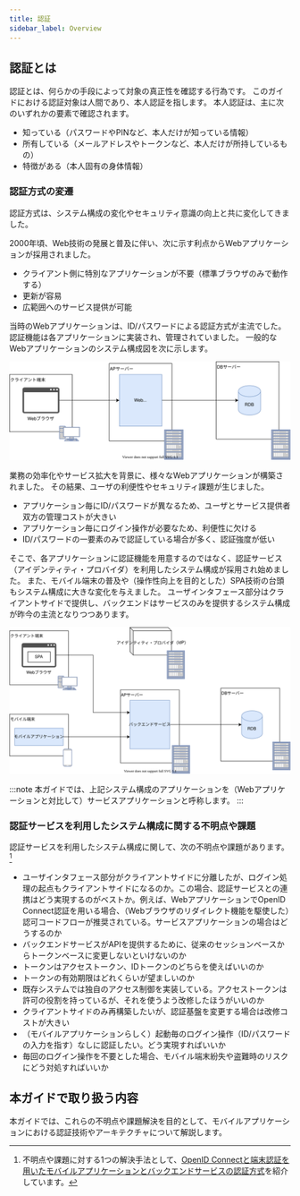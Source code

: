 ```yaml
---
title: 認証
sidebar_label: Overview
---
```


## 認証とは

認証とは、何らかの手段によって対象の真正性を確認する行為です。
このガイドにおける認証対象は人間であり、本人認証を指します。
本人認証は、主に次のいずれかの要素で確認されます。

- 知っている（パスワードやPINなど、本人だけが知っている情報）
- 所有している（メールアドレスやトークンなど、本人だけが所持しているもの）
- 特徴がある（本人固有の身体情報）

### 認証方式の変遷

認証方式は、システム構成の変化やセキュリティ意識の向上と共に変化してきました。

2000年頃、Web技術の発展と普及に伴い、次に示す利点からWebアプリケーションが採用されました。

- クライアント側に特別なアプリケーションが不要（標準ブラウザのみで動作する）
- 更新が容易
- 広範囲へのサービス提供が可能

当時のWebアプリケーションは、ID/パスワードによる認証方式が主流でした。
認証機能は各アプリケーションに実装され、管理されていました。
一般的なWebアプリケーションのシステム構成図を次に示します。

![Webアプリケーションのシステム構成図](web-application-system-architecture.svg)

業務の効率化やサービス拡大を背景に、様々なWebアプリケーションが構築されました。
その結果、ユーザの利便性やセキュリティ課題が生じました。

- アプリケーション毎にID/パスワードが異なるため、ユーザとサービス提供者双方の管理コストが大きい
- アプリケーション毎にログイン操作が必要なため、利便性に欠ける
- ID/パスワードの一要素のみで認証している場合が多く、認証強度が低い

そこで、各アプリケーションに認証機能を用意するのではなく、認証サービス（アイデンティティ・プロバイダ）を利用したシステム構成が採用され始めました。
また、モバイル端末の普及や（操作性向上を目的とした）SPA技術の台頭もシステム構成に大きな変化を与えました。
ユーザインタフェース部分はクライアントサイドで提供し、バックエンドはサービスのみを提供するシステム構成が昨今の主流となりつつあります。

![認証サービスを用いたサービスアプリケーションのシステム構成図](service-application-system-architecture-using-authn-service.svg)

:::note
本ガイドでは、上記システム構成のアプリケーションを（Webアプリケーションと対比して）サービスアプリケーションと呼称します。
:::

### 認証サービスを利用したシステム構成に関する不明点や課題

 認証サービスを利用したシステム構成に関して、次の不明点や課題があります。[^1]

- ユーザインタフェース部分がクライアントサイドに分離したが、ログイン処理の起点もクライアントサイドになるのか。この場合、認証サービスとの連携はどう実現するのがベストか。例えば、WebアプリケーションでOpenID Connect認証を用いる場合、（Webブラウザのリダイレクト機能を駆使した）認可コードフローが推奨されている。サービスアプリケーションの場合はどうするのか
- バックエンドサービスがAPIを提供するために、従来のセッションベースからトークンベースに変更しないといけないのか
- トークンはアクセストークン、IDトークンのどちらを使えばいいのか
- トークンの有効期限はどれくらいが望ましいのか
- 既存システムでは独自のアクセス制御を実装している。アクセストークンは許可の役割を持っているが、それを使うよう改修したほうがいいのか
- クライアントサイドのみ再構築したいが、認証基盤を変更する場合は改修コストが大きい
- （モバイルアプリケーションらしく）起動毎のログイン操作（ID/パスワードの入力を指す）なしに認証したい。どう実現すればいいか
- 毎回のログイン操作を不要とした場合、モバイル端末紛失や盗難時のリスクにどう対処すればいいか

[^1]: 不明点や課題に対する1つの解決手法として、[OpenID Connectと端末認証を用いたモバイルアプリケーションとバックエンドサービスの認証方式](authn-with-backend-using-OIDC-and-device-authn)を紹介しています。

## 本ガイドで取り扱う内容

本ガイドでは、これらの不明点や課題解決を目的として、モバイルアプリケーションにおける認証技術やアーキテクチャについて解説します。
